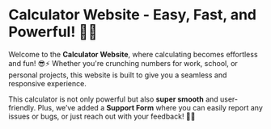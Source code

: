 # Calculator Website - Easy, Fast, and Powerful! 🧮✨

Welcome to the **Calculator Website**, where calculating becomes effortless and fun! 😎⚡ Whether you're crunching numbers for work, school, or personal projects, this website is built to give you a seamless and responsive experience.

This calculator is not only powerful but also **super smooth** and user-friendly. Plus, we’ve added a **Support Form** where you can easily report any issues or bugs, or just reach out with your feedback! 📝💬
